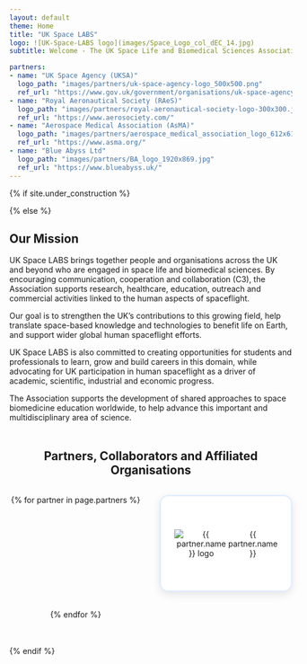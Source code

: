 ```yaml
---
layout: default
theme: Home
title: "UK Space LABS"
logo: ![UK-Space-LABS logo](images/Space_Logo_col_dEC_14.jpg)
subtitle: Welcome - The UK Space Life and Biomedical Sciences Association

partners:
- name: "UK Space Agency (UKSA)"
  logo_path: "images/partners/uk-space-agency-logo_500x500.png"
  ref_url: "https://www.gov.uk/government/organisations/uk-space-agency"
- name: "Royal Aeronautical Society (RAeS)"
  logo_path: "images/partners/royal-aeronautical-society-logo-300x300.jpg"
  ref_url: "https://www.aerosociety.com/"
- name: "Aerospace Medical Association (AsMA)"
  logo_path: "images/partners/aerospace_medical_association_logo_612x612.jpg"
  ref_url: "https://www.asma.org/"
- name: "Blue Abyss Ltd"
  logo_path: "images/partners/BA_logo_1920x869.jpg"
  ref_url: "https://www.blueabyss.uk/"
---
```




<!-- under_construction parameter set to 'true' in the _config.yaml -->
{% if site.under_construction %}
<!-- Maintenance mode is handled in the main_page layout -->
{% else %}

<section class="about-section" id="about">
  <h2>Our Mission</h2>
  
  <p>UK Space LABS brings together people and organisations across the UK and beyond who are engaged in space life and biomedical sciences. By encouraging communication, cooperation and collaboration (C3), the Association supports research, healthcare, education, outreach and commercial activities linked to the human aspects of spaceflight.</p>
  
  <p>Our goal is to strengthen the UK’s contributions to this growing field, help translate space-based knowledge and technologies to benefit life on Earth, and support wider global human spaceflight efforts.</p>
  
  <p>UK Space LABS is also committed to creating opportunities for students and professionals to learn, grow and build careers in this domain, while advocating for UK participation in human spaceflight as a driver of academic, scientific, industrial and economic progress.</p>
  
  <p>The Association supports the development of shared approaches to space biomedicine education worldwide, to help advance this important and multidisciplinary area of science.</p>
</section>

<!-- Partners Section -->
    
<!--
<section class="partners-section">
  <h2>Partners, Collaborators and Affiliated Organisations</h2>
    <div class="partners-grid">
        <div class="partner-item">
          <a href="https://www.gov.uk/government/organisations/uk-space-agency" target="_blank" class="partner-logo">
              UKSA
          </a>
        <div class="partner-name">UK Space Agency</div>
      </div>
                
  <div class="partner-item">
        <a href="https://www.aerosociety.com/" target="_blank" class="partner-logo">
              RAeS
        </a>
      <div class="partner-name">Royal Aeronautical Society</div>
  </div>
                
  <div class="partner-item">
        <a href="https://www.asma.org/" target="_blank" class="partner-logo">
            AsMA
        </a>
      <div class="partner-name">Aerospace Medical Association</div>
  </div>
                
  <div class="partner-item">
      <a href="https://www.blueabyss.uk/" target="_blank" class="partner-logo">
          Blue Abyss
      </a>
   <div class="partner-name">Blue Abyss Ltd</div>
  </div>
  </div>
</section>
-->

<!-- <section class="partners-section">
  <h2>Partners, Collaborators and Affiliated Organisations</h2>
  <div class="partners-grid">
    {% for partner in page.partners %}
    <div class="partner-item">
      <a href="{{ partner.ref_url }}" target="_blank" class="partner-logo-link">
        <div class="partner-logo-container">
          <img src="{{ partner.logo_path | relative_url }}" alt="{{ partner.name }} logo" class="partner-logo-img">
        </div>
      </a>
    </div>
    {% endfor %}
  </div>
</section>
-->

<section class="partners-section">
  <h2>Partners, Collaborators and Affiliated Organisations</h2>
  <div class="partners-grid">
    {% for partner in page.partners %}
    <div class="partner-item">
      <a href="{{ partner.ref_url }}" target="_blank" class="partner-logo-link">
        <div class="partner-logo-container">
          <img src="{{ site.baseurl }}/{{ partner.logo_path }}" 
               alt="{{ partner.name }} logo" 
               class="partner-logo-img">
          <p>{{ partner.name }}</p>
        </div>
      </a>
    </div>
    {% endfor %}
  </div>
</section>

<!--<section class="content-section" id="mission">
  <h2>Our Partners</h2>
  
  <div class="mission-grid">
    <div class="mission-item">
      <div class="mission-icon">
        <i class="fa fa-users" aria-hidden="true"></i>
      </div>
      <h3>Collaboration</h3>
      <p>Building bridges between UK organisations and international partners in space life sciences and biomedical research.</p>
    </div>
    
    <div class="mission-item">
      <div class="mission-icon">
        <i class="fa fa-graduation-cap" aria-hidden="true"></i>
      </div>
      <h3>Education</h3>
      <p>Creating educational and career opportunities for students and professionals interested in space biomedicine.</p>
    </div>
    
    <div class="mission-item">
      <div class="mission-icon">
        <i class="fa fa-rocket" aria-hidden="true"></i>
      </div>
      <h3>Innovation</h3>
      <p>Promoting UK involvement in human spaceflight and advancing space science applications for terrestrial needs.</p>
    </div>
  </div>
</section>-->

<!-- <section class="team-section" id="team">
  <h2>Our Team</h2>
  
  {% if site.chair %}
  <div class="team-category">
    <h3>Chair</h3>
    <div class="team-grid">
      {% for member in site.chair %}
      <div class="team-member">
        <h4>{{ member.name }}</h4>
        <p class="member-role">{{ member.role }}</p>
        <p class="member-affiliate">{{ member.affiliate }}</p>
        {% if member.social_handler %}
        <p class="member-social">{{ member.social_handler }}</p>
        {% endif %}
      </div>
      {% endfor %}
    </div>
  </div>
  {% endif %}
  
  {% if site.co-ordinators %}
  <div class="team-category">
    <h3>Co-ordinators</h3>
    <div class="team-grid">
      {% for member in site.co-ordinators %}
      <div class="team-member">
        <h4>{{ member.name }}</h4>
        <p class="member-role">{{ member.role }}</p>
        <p class="member-affiliate">{{ member.affiliate }}</p>
        {% if member.social_handler %}
        <p class="member-social">{{ member.social_handler }}</p>
        {% endif %}
      </div>
      {% endfor %}
    </div>
  </div>
  {% endif %}
  
  {% if site.web_development %}
  <div class="team-category">
    <h3>Web Development</h3>
    <div class="team-grid">
      {% for member in site.web_development %}
      <div class="team-member">
        <h4>{{ member.name }}</h4>
        <p class="member-role">{{ member.role }}</p>
        <p class="member-affiliate">{{ member.affiliate }}</p>
        {% if member.social_handler %}
        <p class="member-social">{{ member.social_handler }}</p>
        {% endif %}
      </div>
      {% endfor %}
    </div>
  </div>
  {% endif %}
</section> -->

{% endif %}

<style>
/* Research Grid */
.research-grid {
  display: grid;
  grid-template-columns: repeat(auto-fit, minmax(300px, 1fr));
  gap: 2rem;
  margin-top: 2rem;
}

.research-item {
  background: rgba(255, 255, 255, 0.05);
  padding: 2rem;
  border-radius: 15px;
  text-align: center;
  border: 1px solid rgba(255, 255, 255, 0.1);
  transition: all 0.3s ease;
}

.research-item:hover {
  background: rgba(255, 255, 255, 0.1);
  transform: translateY(-5px);
  box-shadow: 0 10px 30px rgba(74, 158, 255, 0.2);
}

.research-icon {
  width: 60px;
  height: 60px;
  background: linear-gradient(45deg, #4a9eff, #00d4ff);
  border-radius: 50%;
  display: flex;
  align-items: center;
  justify-content: center;
  margin: 0 auto 1rem;
  font-size: 1.5rem;
  color: white;
}

.research-item h3 {
  color: #4a9eff;
  margin-bottom: 1rem;
  font-size: 1.2rem;
}

.research-item p {
  color: #e6f3ff;
  font-size: 0.95rem;
  line-height: 1.5;
}

/* Training Grid */
.training-grid {
  display: grid;
  grid-template-columns: repeat(auto-fit, minmax(300px, 1fr));
  gap: 2rem;
  margin: 2rem 0;
}

.training-item {
  background: rgba(255, 255, 255, 0.05);
  border-radius: 15px;
  overflow: hidden;
  border: 1px solid rgba(255, 255, 255, 0.1);
  transition: all 0.3s ease;
}

.training-item:hover {
  transform: translateY(-5px);
  box-shadow: 0 15px 40px rgba(74, 158, 255, 0.3);
}

.training-header {
  background: linear-gradient(45deg, #4a9eff, #00d4ff);
  padding: 1.5rem;
  display: flex;
  justify-content: space-between;
  align-items: center;
}

.training-header h3 {
  color: white;
  margin: 0;
  font-size: 1.2rem;
}

.training-level {
  background: rgba(255, 255, 255, 0.2);
  padding: 0.3rem 0.8rem;
  border-radius: 15px;
  font-size: 0.8rem;
  color: white;
  font-weight: 600;
}

.training-details {
  padding: 1.5rem;
}

.training-details p {
  color: #e6f3ff;
  margin-bottom: 1rem;
  line-height: 1.6;
}

.training-cta {
  text-align: center;
  margin-top: 3rem;
  padding: 2rem;
  background: rgba(74, 158, 255, 0.1);
  border-radius: 15px;
  border: 1px solid rgba(74, 158, 255, 0.3);
}

.training-cta h3 {
  color: #4a9eff;
  margin-bottom: 1rem;
  font-size: 1.5rem;
}

.cta-button {
  display: inline-block;
  background: linear-gradient(45deg, #4a9eff, #00d4ff);
  color: white;
  padding: 1rem 2rem;
  border-radius: 25px;
  text-decoration: none;
  font-weight: 600;
  margin-top: 1rem;
  transition: all 0.3s ease;
}

.cta-button:hover {
  transform: translateY(-2px);
  box-shadow: 0 10px 30px rgba(74, 158, 255, 0.4);
  color: white;
  text-decoration: none;
}

/* Events Grid */
.events-grid {
  display: grid;
  grid-template-columns: repeat(auto-fit, minmax(350px, 1fr));
  gap: 2rem;
  margin-top: 2rem;
}

.event-item {
  background: rgba(255, 255, 255, 0.05);
  padding: 2rem;
  border-radius: 15px;
  border: 1px solid rgba(255, 255, 255, 0.1);
  display: flex;
  gap: 1.5rem;
  align-items: center;
  transition: all 0.3s ease;
}

.event-item:hover {
  background: rgba(255, 255, 255, 0.1);
  transform: translateY(-5px);
}

.event-date {
  background: linear-gradient(45deg, #4a9eff, #00d4ff);
  padding: 1rem;
  border-radius: 10px;
  text-align: center;
  min-width: 80px;
}

.event-date .month {
  display: block;
  color: white;
  font-size: 0.9rem;
  font-weight: 600;
}

.event-date .day {
  display: block;
  color: white;
  font-size: 1.5rem;
  font-weight: bold;
}

.event-details h3 {
  color: #4a9eff;
  margin-bottom: 0.5rem;
  font-size: 1.2rem;
}

.event-details p {
  color: #e6f3ff;
  margin-bottom: 0.5rem;
  font-size: 0.95rem;
}

.event-type {
  background: rgba(74, 158, 255, 0.2);
  color: #4a9eff;
  padding: 0.3rem 0.8rem;
  border-radius: 12px;
  font-size: 0.8rem;
  font-weight: 600;
}

/* Partner descriptions */
.partner-description {
  font-size: 0.9rem;
  color: #b0c4de;
  margin-top: 0.5rem;
  line-height: 1.4;
}

.partners-section {
  margin: 3rem 0;
  text-align: center;
}

.partners-grid {
  display: grid;
  grid-template-columns: repeat(auto-fit, minmax(200px, 1fr));
  gap: 2rem;
  margin-top: 2rem;
  max-width: 1000px;
  margin-left: auto;
  margin-right: auto;
}

.partner-item {
  transition: all 0.3s ease;
}

.partner-logo-link {
  display: block;
  text-decoration: none;
  width: 100%;
  height: 100%;
}

.partner-logo-container {
  background: rgba(255, 255, 255, 0.95);
  border-radius: 15px;
  padding: 1.5rem;
  height: 120px;
  display: flex;
  align-items: center;
  justify-content: center;
  transition: all 0.3s ease;
  border: 2px solid rgba(74, 158, 255, 0.2);
  box-shadow: 0 5px 15px rgba(0, 0, 0, 0.1);
}

.partner-logo-container:hover {
  transform: translateY(-5px);
  box-shadow: 0 15px 30px rgba(74, 158, 255, 0.3);
  border-color: rgba(74, 158, 255, 0.5);
  background: rgba(255, 255, 255, 1);
}

.partner-logo-img {
  max-width: 100%;
  max-height: 100%;
  width: auto;
  height: auto;
  object-fit: contain;
  transition: all 0.3s ease;
}

.partner-logo-link:hover .partner-logo-img {
  transform: scale(1.05);
}

/* Responsive adjustments */
@media (max-width: 768px) {
  .partners-grid {
    grid-template-columns: repeat(auto-fit, minmax(150px, 1fr));
    gap: 1.5rem;
  }
  
  .partner-logo-container {
    height: 100px;
    padding: 1rem;
  }
}

@media (max-width: 480px) {
  .partners-grid {
    grid-template-columns: repeat(2, 1fr);
    gap: 1rem;
  }
  
  .partner-logo-container {
    height: 80px;
    padding: 0.8rem;
  }
}

/* Responsive adjustments */
@media (max-width: 768px) {
  .research-grid,
  .training-grid {
    grid-template-columns: 1fr;
    gap: 1.5rem;
  }
  
  .events-grid {
    grid-template-columns: 1fr;
  }
  
  .event-item {
    flex-direction: column;
    text-align: center;
  }
  
  .training-header {
    flex-direction: column;
    gap: 1rem;
  }
}

/* Mission Grid Fixes */
.mission-grid {
  display: grid;
  grid-template-columns: repeat(auto-fit, minmax(280px, 1fr));
  gap: 2rem;
  margin: 2rem 0 4rem 0; /* Increased bottom margin */
}

.mission-item {
  background: rgba(255, 255, 255, 0.05);
  padding: 2rem;
  border-radius: 15px;
  text-align: center;
  border: 1px solid rgba(255, 255, 255, 0.1);
  transition: all 0.3s ease;
}

.mission-item:hover {
  background: rgba(255, 255, 255, 0.1);
  transform: translateY(-5px);
  box-shadow: 0 10px 30px rgba(74, 158, 255, 0.2);
}

.mission-icon {
  width: 60px;
  height: 60px;
  background: linear-gradient(45deg, #4a9eff, #00d4ff);
  border-radius: 50%;
  display: flex;
  align-items: center;
  justify-content: center;
  margin: 0 auto 1rem;
  font-size: 1.5rem;
  color: white;
}

.mission-item h3 {
  color: #4a9eff;
  margin-bottom: 1rem;
  font-size: 1.3rem;
}

.mission-item p {
  color: #e6f3ff;
  font-size: 1rem;
  line-height: 1.6;
}

/* Team Section Fixes */
.team-section {
  margin-bottom: 4rem; /* Add bottom margin for separation */
}

.team-category {
  margin-bottom: 3rem;
}

.team-grid {
  display: grid;
  grid-template-columns: repeat(auto-fit, minmax(250px, 1fr));
  gap: 1.5rem;
  margin-top: 1.5rem;
}

.team-member {
  background: rgba(255, 255, 255, 0.05);
  padding: 1.5rem;
  border-radius: 12px;
  border: 1px solid rgba(255, 255, 255, 0.1);
  transition: all 0.3s ease;
}

.team-member:hover {
  background: rgba(255, 255, 255, 0.1);
  transform: translateY(-3px);
}

.team-member h4 {
  color: #4a9eff;
  margin-bottom: 0.5rem;
  font-size: 1.1rem;
}

.member-role {
  color: #87ceeb;
  font-style: italic;
  margin-bottom: 0.5rem;
}

.member-affiliate {
  color: #e6f3ff;
  font-size: 0.9rem;
  margin-bottom: 0.5rem;
}

.member-social {
  color: #00d4ff;
  font-size: 0.9rem;
  font-family: monospace;
}
</style>
